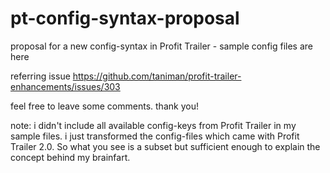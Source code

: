 # pt-config-syntax-proposal
proposal for a new config-syntax in Profit Trailer - sample config files are here

referring issue https://github.com/taniman/profit-trailer-enhancements/issues/303

feel free to leave some comments. thank you!

note: i didn't include all available config-keys from Profit Trailer in my sample files. i just transformed the config-files which came with Profit Trailer 2.0. So what you see is a subset but sufficient enough to explain the concept behind my brainfart.
